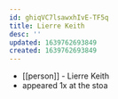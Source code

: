 ```yaml
---
id: ghiqVC7lsawxhIvE-TF5q
title: Lierre Keith
desc: ''
updated: 1639762693849
created: 1639762693849
---
```



- [[person]] - Lierre Keith
- appeared 1x at the stoa
